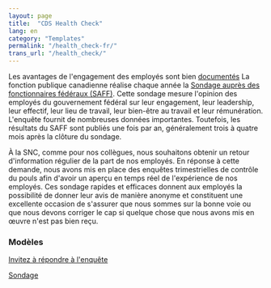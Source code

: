 ```yaml
---
layout: page
title:  "CDS Health Check"
lang: en
category: "Templates"
permalink: "/health_check-fr/"
trans_url: "/health_check/"
---
```


Les avantages de l'engagement des employés sont bien [documentés](https://www.kevinkruse.com/employee-engagement-research-master-list-of-29-studies/) La fonction publique canadienne réalise chaque année la [Sondage auprès des fonctionnaires fédéraux (SAFF)](https://www.canada.ca/en/treasury-board-secretariat/services/innovation/public-service-employee-survey/2019-public-service-employee-survey-pses/highlights-2019-pses.html). Cette sondage mesure l'opinion des employés du gouvernement fédéral sur leur engagement, leur leadership, leur effectif, leur lieu de travail, leur bien-être au travail et leur rémunération. L'enquête fournit de nombreuses données importantes. Toutefois, les résultats du SAFF sont publiés une fois par an, généralement trois à quatre mois après la clôture du sondage.  

À la SNC, comme pour nos collègues, nous souhaitons obtenir un retour d'information régulier de la part de nos employés. En réponse à cette demande, nous avons mis en place des enquêtes trimestrielles de contrôle du pouls afin d'avoir un aperçu en temps réel de l'expérience de nos employés. Ces sondage rapides et efficaces donnent aux employés la possibilité de donner leur avis de manière anonyme et constituent une excellente occasion de s'assurer que nous sommes sur la bonne voie ou que nous devons corriger le cap si quelque chose que nous avons mis en œuvre n'est pas bien reçu.

### Modèles

[Invitez à répondre à l'enquête](https://docs.google.com/document/d/1lM-Z7hvKcE1FEp5KCnc95REiVmfMYDcaQJ02Fiv-N1c/edit?usp=sharing)

[Sondage](https://docs.google.com/a/cds-snc.ca/forms/d/1g2c55_6SbVL9g1cWGk34efcvmhFVIkoi35HhXmn_fb8/edit?usp=sharing)

